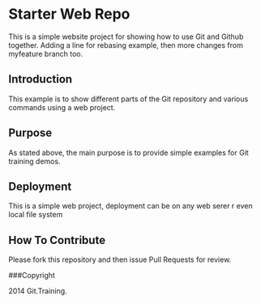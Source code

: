 # Starter Web Repo

This is a simple website project for showing how to use Git and Github together. Adding a line for rebasing example, then more changes from myfeature  branch too.

## Introduction

This example is to show different parts of the Git repository and various commands using a web project.

## Purpose

As stated above, the main purpose is to provide simple examples for Git training demos.

## Deployment

This is a simple web project, deployment can be on any web serer r even local file system



## How To Contribute

Please fork this repository and then issue Pull Requests for review.

###Copyright

2014 Git.Training.